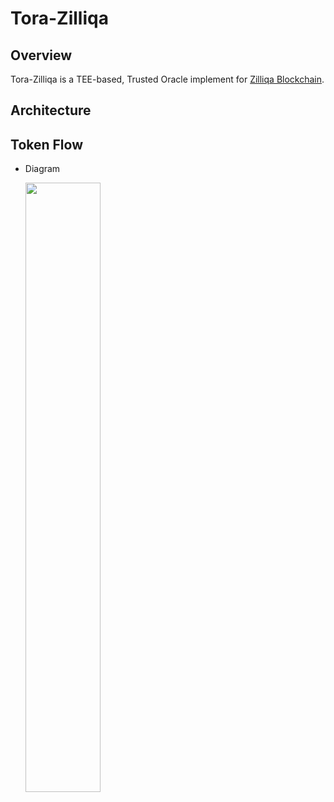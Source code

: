 # Tora-Zilliqa


## Overview

Tora-Zilliqa is a TEE-based, Trusted Oracle implement for [Zilliqa Blockchain](https://zilliqa.com/). 


## Architecture




## Token Flow

* Diagram

  <img src="https://github.com/TEEXIO/ToraZilliqa/tree/master/docs/token-flow.png" width="50%">

  